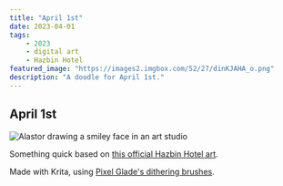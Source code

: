 ```yaml
---
title: "April 1st"
date: 2023-04-01
tags:
    - 2023
    - digital art
    - Hazbin Hotel
featured_image: "https://images2.imgbox.com/52/27/dinKJAHA_o.png"
description: "A doodle for April 1st."
---
```


## April 1st

![Alastor drawing a smiley face in an art studio](https://images2.imgbox.com/52/27/dinKJAHA_o.png)

Something quick based on [this official Hazbin Hotel art](https://www.instagram.com/p/CqfiahGA7V_/).

Made with Krita, using [Pixel Glade's dithering brushes](https://pixelglade.net/resources/freebies/ditheringbrush).